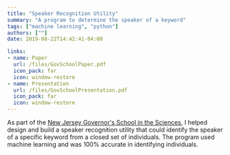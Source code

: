 ```yaml
---
title: "Speaker Recognition Utility"
summary: "A program to determine the speaker of a keyword"
tags: ["machine learning", "python"]
authors: [""]
date: 2019-08-22T14:42:41-04:00

links:
- name: Paper
  url: /files/GovSchoolPaper.pdf
  icon_pack: far
  icon: window-restore
- name: Presentation
  url: /files/GovSchoolPresentation.pdf
  icon_pack: far
  icon: window-restore
---
```

As part of the [New Jersey Governor's School in the Sciences](http://www.drew.edu/governors-school/), I helped design and build a speaker recognition utility that could identify the speaker of a specific keyword from a closed set of individuals. The program used machine learning and was 100% accurate in identifying individuals.
